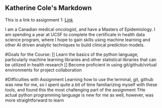 ## Katherine Cole's Markdown

This is a link to assignment 1: [Link](/exercises/1-foundations/exercise.ipynb)

I am a Canadian medical oncologist, and have a Masters of Epidemiology. I am spending a year at UCSF to complete the certificate in health data science program, where I hope to gain skills using machine learning and other AI driven analytic techniques to build clinical prediction models.

#Goals for the Course:
[] Learn the basics of the python language, particularly machine learning libraries and other statistical libraries that can be utilized in health research
[] Become proficient in using git/github/virtual environments for project collaboration

#Difficulties with Assignment
Learning how to use the terminal, git, github was new for me, so I spent quite a bit of time familiarizing myself with these tools, and found this the most challenging part of the assignment
THe actual python programming language is new for me as well, however, was more straightforward to learn
